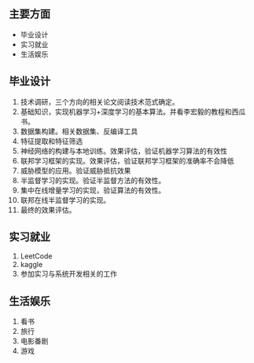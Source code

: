 ## 主要方面
* 毕业设计
* 实习就业
* 生活娱乐

## 毕业设计
1. 技术调研，三个方向的相关论文阅读技术范式确定。
2. 基础知识，实现机器学习+深度学习的基本算法。并看李宏毅的教程和西瓜书。
3. 数据集构建。相关数据集、反编译工具
4. 特征提取和特征筛选
5. 神经网络的构建与本地训练。效果评估，验证机器学习算法的有效性
6. 联邦学习框架的实现。效果评估，验证联邦学习框架的准确率不会降低
7. 威胁模型的应用。验证威胁抵抗效果
8. 半监督学习的实现。验证半监督方法的有效性。
9. 集中在线增量学习的实现，验证算法的有效性。
10. 联邦在线半监督学习的实现。
11. 最终的效果评估。

## 实习就业

1. LeetCode
2. kaggle
3. 参加实习与系统开发相关的工作

## 生活娱乐

1. 看书
2. 旅行
3. 电影番剧
4. 游戏


